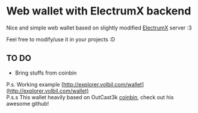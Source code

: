 #  Web wallet with ElectrumX backend 
Nice and simple web wallet based on slightly modified [ElectrumX](https://github.com/MicroBitcoinOrg/ElectrumX/) server :3

Feel free to modify/use it in your projects :D

## TO DO
- Bring stuffs from coinbin

P.s. Working example [http://explorer.volbil.com/wallet](http://explorer.volbil.com/wallet)  
P.s.s This wallet heavily based on OutCast3k [coinbin](http://github.com/OutCast3k/coinbin), check out his awesome github!
